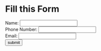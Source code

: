 <!Doctype html>
<html lang="en">
    <head>
        <meta charset="UTF-8">
    <meta http-equiv="X-UA-Compatible" content="IE=edge">
    <meta name="viewport" content="width=device-width, initial-scale=1.0">
    <title>form validation</title>
    </head>
    <body>
        <h1>
            Fill this Form
        </h1>
        <form name="myForm" onclick="validateform()" id="form"/>
            Name: <input type="text" name="uname" id="nameErr" required/>
            <br/>
            Phone Number: <input type="text" name="number" id="numberErr" required/>
            <br/>
            Email: <input type="text" name="email" id="emailErr" required/>
            <br/>
            <input  type="submit" value="submit" />
        </form>
        <script>
           var form = document.getElementById('form')

           form.addEventListener('submit',function(event){
             event.preventDefault() //prevent invalid submission

             var Name = document.getElementById('nameErr').value

             console.log(Name)

             var phoneNumber = document.getElementById('numberErr').value

             console.log(phoneNumber)

             var Email = document.getElementById('emailErr').value

             console.log(Email)

        })
        </script>
    </body>
</html>
